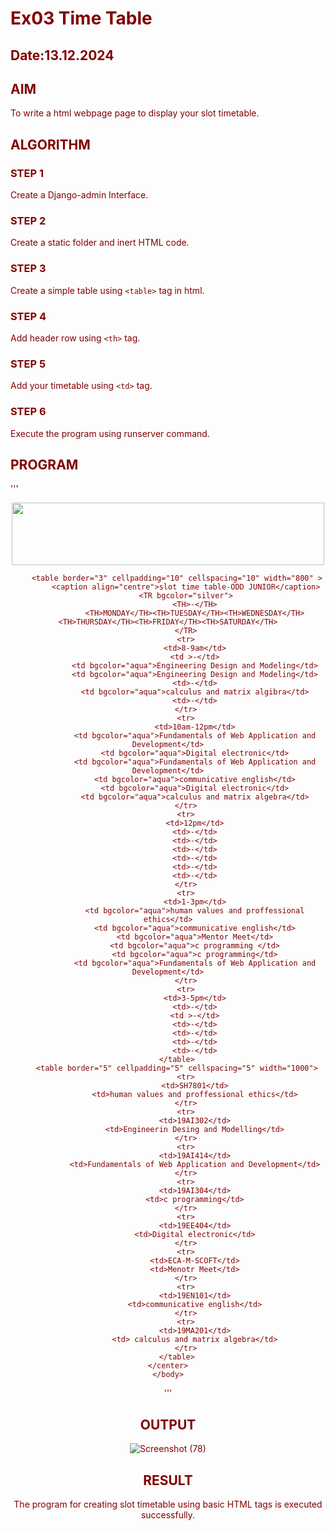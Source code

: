# Ex03 Time Table
## Date:13.12.2024

## AIM
To write a html webpage page to display your slot timetable.

## ALGORITHM
### STEP 1
Create a Django-admin Interface.

### STEP 2
Create a static folder and inert HTML code.

### STEP 3
Create a simple table using ```<table>``` tag in html.

### STEP 4
Add header row using ```<th>``` tag.

### STEP 5
Add your timetable using ```<td>``` tag.

### STEP 6
Execute the program using runserver command.

## PROGRAM
'''
<html>
    <head>
        <title>
            slot name
        </title>
    </head>
    <body  text="maroon">
        <center>
        <img src="C:\Users\admin\slot\riya\slotapp\static\logo.png" height="100" width="500">
        
        <table border="3" cellpadding="10" cellspacing="10" width="800" >
            <caption align="centre">slot time table-ODD JUNIOR</caption>
            <TR bgcolor="silver">
                <TH>-</TH>
                <TH>MONDAY</TH><TH>TUESDAY</TH><TH>WEDNESDAY</TH><TH>THURSDAY</TH><TH>FRIDAY</TH><TH>SATURDAY</TH>
            </TR>
            <tr>
                <td>8-9am</td>
                <td >-</td>
                <td bgcolor="aqua">Engineering Design and Modeling</td>
                <td bgcolor="aqua">Engineering Design and Modeling</td>
                <td>-</td>
                <td bgcolor="aqua">calculus and matrix algibra</td>
                <td>-</td>
            </tr>
            <tr>
                <td>10am-12pm</td>
                <td bgcolor="aqua">Fundamentals of Web Application and Development</td>
                <td bgcolor="aqua">Digital electronic</td>
                <td bgcolor="aqua">Fundamentals of Web Application and Development</td>
                <td bgcolor="aqua">communicative english</td>
                <td bgcolor="aqua">Digital electronic</td>
                <td bgcolor="aqua">calculus and matrix algebra</td>
            </tr>
            <tr>
                <td>12pm</td>
                <td>-</td>
                <td>-</td>
                <td>-</td>
                <td>-</td>
                <td>-</td>
                <td>-</td>
            </tr>
            <tr>
                <td>1-3pm</td>
                <td bgcolor="aqua">human values and proffessional ethics</td>
                <td bgcolor="aqua">communicative english</td>
                <td bgcolor="aqua">Mentor Meet</td>
                <td bgcolor="aqua">c programming </td>
                <td bgcolor="aqua">c programming</td>
                <td bgcolor="aqua">Fundamentals of Web Application and Development</td>
            </tr>
            <tr>
                <td>3-5pm</td>
                <td>-</td>
                <td >-</td>
                <td>-</td>
                <td>-</td>
                <td>-</td>
                <td>-</td>
        </table>
        <table border="5" cellpadding="5" cellspacing="5" width="1000">
            <tr>
                <td>SH7801</td>
                <td>human values and proffessional ethics</td>
            </tr>
            <tr>
                <td>19AI302</td>
                <td>Engineerin Desing and Modelling</td>
            </tr>
            <tr>
                <td>19AI414</td>
                <td>Fundamentals of Web Application and Development</td>
            </tr>
            <tr>
                <td>19AI304</td>
                <td>c programming</td>
            </tr>
            <tr>
                <td>19EE404</td>
                <td>Digital electronic</td>
            </tr>
            <tr>
                <td>ECA-M-SCOFT</td>
                <td>Menotr Meet</td>
            </tr>
            <tr>
                <td>19EN101</td>
                <td>communicative english</td>
            </tr>
            <tr>
                <td>19MA201</td>
                <td> calculus and matrix algebra</td>
            </tr>
        </table>
    </center>
    </body>
</html>
'''

## OUTPUT

![Screenshot (78)](https://github.com/user-attachments/assets/73846a2e-a0f5-47f6-a443-57128f7f6bf4)

## RESULT
The program for creating slot timetable using basic HTML tags is executed successfully.
